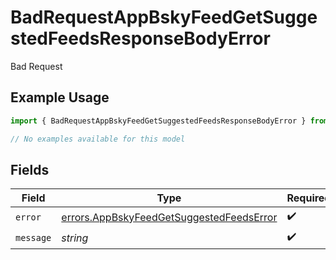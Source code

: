 # BadRequestAppBskyFeedGetSuggestedFeedsResponseBodyError

Bad Request

## Example Usage

```typescript
import { BadRequestAppBskyFeedGetSuggestedFeedsResponseBodyError } from "@speakeasy-api/bluesky/models/errors";

// No examples available for this model
```

## Fields

| Field                                                                                                | Type                                                                                                 | Required                                                                                             | Description                                                                                          |
| ---------------------------------------------------------------------------------------------------- | ---------------------------------------------------------------------------------------------------- | ---------------------------------------------------------------------------------------------------- | ---------------------------------------------------------------------------------------------------- |
| `error`                                                                                              | [errors.AppBskyFeedGetSuggestedFeedsError](../../models/errors/appbskyfeedgetsuggestedfeedserror.md) | :heavy_check_mark:                                                                                   | N/A                                                                                                  |
| `message`                                                                                            | *string*                                                                                             | :heavy_check_mark:                                                                                   | N/A                                                                                                  |